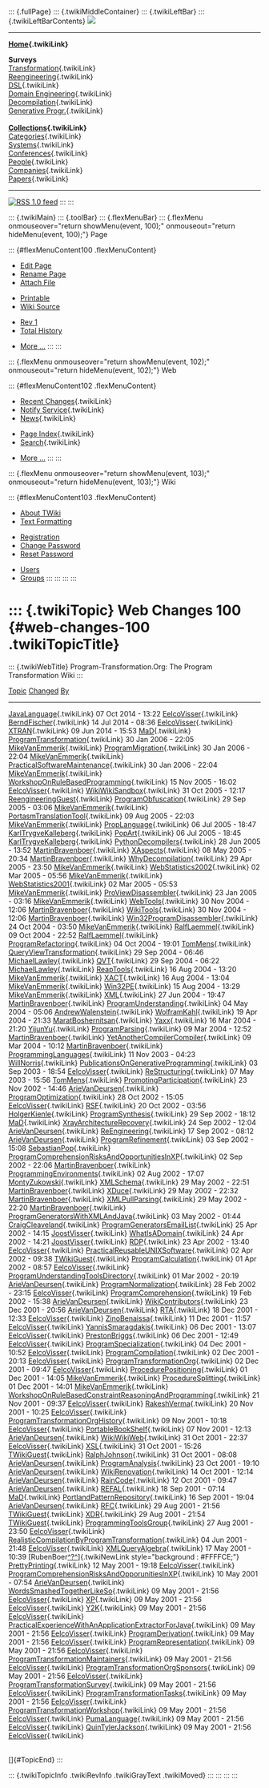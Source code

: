 ::: {.fullPage}
::: {.twikiMiddleContainer}
::: {.twikiLeftBar}
::: {.twikiLeftBarContents}
![](../pub/transformation.gif)

------------------------------------------------------------------------

**[Home](WebHome){.twikiLink}**

**Surveys**\
[Transformation](ProgramTransformation){.twikiLink}\
[Reengineering](ReengineeringWiki){.twikiLink}\
[DSL](DomainSpecificLanguages){.twikiLink}\
[Domain Engineering](DomainEngineering){.twikiLink}\
[Decompilation](DeCompilation){.twikiLink}\
[Generative Progr.](GenerativeProgrammingWiki){.twikiLink}\
\
**[Collections](CategoryCollection){.twikiLink}**\
[Categories](CategoryCategory){.twikiLink}\
[Systems](TransformationSystems){.twikiLink}\
[Conferences](TransformationConferences){.twikiLink}\
[People](TransformationPeople){.twikiLink}\
[Companies](TransformationCompanies){.twikiLink}\
[Papers](CategoryPaper){.twikiLink}

------------------------------------------------------------------------

[![](../pub/rss.gif "RSS 1.0 feed")](WebRss@skin=rss)
:::
:::

::: {.twikiMain}
::: {.toolBar}
::: {.flexMenuBar}
::: {.flexMenu onmouseover="return showMenu(event, 100);" onmouseout="return hideMenu(event, 100);"}
Page

::: {#flexMenuContent100 .flexMenuContent}
-   [Edit
    Page](http://www.program-transformation.org/edit/Transform/WebChanges100?t=1536826415)
-   [Rename
    Page](http://www.program-transformation.org/rename/Transform/WebChanges100)
-   [Attach
    File](http://www.program-transformation.org/attach/Transform/WebChanges100)

<!-- -->

-   [Printable](http://www.program-transformation.org/view/Transform/WebChanges100?skin=print.pattern)
-   [Wiki
    Source](http://www.program-transformation.org/view/Transform/WebChanges100?skin=text&raw=on&contenttype=text/plain)

<!-- -->

-   [Rev
    1](http://www.program-transformation.org/view/Transform/WebChanges100?rev=1.1)
-   [Total
    History](http://www.program-transformation.org/rdiff/Transform/WebChanges100)

<!-- -->

-   [More
    \...](http://www.program-transformation.org/oops/Transform/WebChanges100?template=oopsmore&param1=1.1&param2=1.1)
:::
:::

::: {.flexMenu onmouseover="return showMenu(event, 102);" onmouseout="return hideMenu(event, 102);"}
Web

::: {#flexMenuContent102 .flexMenuContent}
-   [Recent Changes](WebChanges){.twikiLink}
-   [Notify Service](WebNotify){.twikiLink}
-   [News](WebNews){.twikiLink}

<!-- -->

-   [Page Index](WebIndex){.twikiLink}
-   [Search](WebSearch){.twikiLink}

<!-- -->

-   [More
    \...](http://www.program-transformation.org/oops/Transform/WebChanges100?template=oopsmore&param1=1.1&param2=1.1)
:::
:::

::: {.flexMenu onmouseover="return showMenu(event, 103);" onmouseout="return hideMenu(event, 103);"}
Wiki

::: {#flexMenuContent103 .flexMenuContent}
-   [About
    TWiki](http://www.program-transformation.org/view/TWiki/WebHome)
-   [Text
    Formatting](http://www.program-transformation.org/view/TWiki/TextFormattingRules)

<!-- -->

-   [Registration](http://www.program-transformation.org/view/TWiki/TWikiRegistration)
-   [Change
    Password](http://www.program-transformation.org/view/TWiki/ChangePassword)
-   [Reset
    Password](http://www.program-transformation.org/view/TWiki/ResetPassword)

<!-- -->

-   [Users](http://www.program-transformation.org/view/Main/TWikiUsers)
-   [Groups](http://www.program-transformation.org/view/Main/TWikiGroups)
:::
:::
:::
:::

::: {.twikiTopic}
Web Changes 100 {#web-changes-100 .twikiTopicTitle}
===============

::: {.twikiWebTitle}
Program-Transformation.Org: The Program Transformation Wiki
:::

  [Topic](WebChanges100@sortcol=0&table=1&up=0#sorted_table "Sort by this column")                                           [Changed](WebChanges100@sortcol=1&table=1&up=0#sorted_table "Sort by this column")   [By](WebChanges100@sortcol=2&table=1&up=0#sorted_table "Sort by this column")
  -------------------------------------------------------------------------------------------------------------------------- ------------------------------------------------------------------------------------ --------------------------------------------------------------------------------------------------------------------------------------------------------------
  [JavaLanguage](JavaLanguage){.twikiLink}                                                                                   07 Oct 2014 - 13:22                                                                  [EelcoVisser](../Main/EelcoVisser){.twikiLink}
  [BerndFischer](BerndFischer){.twikiLink}                                                                                   14 Jul 2014 - 08:36                                                                  [EelcoVisser](../Main/EelcoVisser){.twikiLink}
  [XTRAN](XTRAN){.twikiLink}                                                                                                 09 Jun 2014 - 15:53                                                                  [MaD](../Main/MaD){.twikiLink}
  [ProgramTransformation](ProgramTransformation){.twikiLink}                                                                 30 Jan 2006 - 22:05                                                                  [MikeVanEmmerik](../Main/MikeVanEmmerik){.twikiLink}
  [ProgramMigration](ProgramMigration){.twikiLink}                                                                           30 Jan 2006 - 22:04                                                                  [MikeVanEmmerik](../Main/MikeVanEmmerik){.twikiLink}
  [PracticalSoftwareMaintenance](PracticalSoftwareMaintenance){.twikiLink}                                                   30 Jan 2006 - 22:04                                                                  [MikeVanEmmerik](../Main/MikeVanEmmerik){.twikiLink}
  [WorkshopOnRuleBasedProgramming](WorkshopOnRuleBasedProgramming){.twikiLink}                                               15 Nov 2005 - 16:02                                                                  [EelcoVisser](../Main/EelcoVisser){.twikiLink}
  [WikiWikiSandbox](WikiWikiSandbox){.twikiLink}                                                                             31 Oct 2005 - 12:17                                                                  [ReengineeringGuest](../Main/ReengineeringGuest){.twikiLink}
  [ProgramObfuscation](ProgramObfuscation){.twikiLink}                                                                       29 Sep 2005 - 03:06                                                                  [MikeVanEmmerik](../Main/MikeVanEmmerik){.twikiLink}
  [PortasmTranslationTool](PortasmTranslationTool){.twikiLink}                                                               09 Aug 2005 - 22:03                                                                  [MikeVanEmmerik](../Main/MikeVanEmmerik){.twikiLink}
  [PropLanguage](PropLanguage){.twikiLink}                                                                                   06 Jul 2005 - 18:47                                                                  [KarlTrygveKalleberg](../Main/KarlTrygveKalleberg){.twikiLink}
  [PopArt](PopArt){.twikiLink}                                                                                               06 Jul 2005 - 18:45                                                                  [KarlTrygveKalleberg](../Main/KarlTrygveKalleberg){.twikiLink}
  [PythonDecompilers](PythonDecompilers){.twikiLink}                                                                         28 Jun 2005 - 13:52                                                                  [MartinBravenboer](../Main/MartinBravenboer){.twikiLink}
  [XAspects](XAspects){.twikiLink}                                                                                           08 May 2005 - 20:34                                                                  [MartinBravenboer](../Main/MartinBravenboer){.twikiLink}
  [WhyDecompilation](WhyDecompilation){.twikiLink}                                                                           29 Apr 2005 - 23:50                                                                  [MikeVanEmmerik](../Main/MikeVanEmmerik){.twikiLink}
  [WebStatistics2002](WebStatistics2002){.twikiLink}                                                                         02 Mar 2005 - 05:56                                                                  [MikeVanEmmerik](../Main/MikeVanEmmerik){.twikiLink}
  [WebStatistics2001](WebStatistics2001){.twikiLink}                                                                         02 Mar 2005 - 05:53                                                                  [MikeVanEmmerik](../Main/MikeVanEmmerik){.twikiLink}
  [ProViewDisassembler](ProViewDisassembler){.twikiLink}                                                                     23 Jan 2005 - 03:16                                                                  [MikeVanEmmerik](../Main/MikeVanEmmerik){.twikiLink}
  [WebTools](WebTools){.twikiLink}                                                                                           30 Nov 2004 - 12:06                                                                  [MartinBravenboer](../Main/MartinBravenboer){.twikiLink}
  [WikiTools](WikiTools){.twikiLink}                                                                                         30 Nov 2004 - 12:06                                                                  [MartinBravenboer](../Main/MartinBravenboer){.twikiLink}
  [Win32ProgramDisassembler](Win32ProgramDisassembler){.twikiLink}                                                           24 Oct 2004 - 03:50                                                                  [MikeVanEmmerik](../Main/MikeVanEmmerik){.twikiLink}
  [RalfLaemmel](RalfLaemmel){.twikiLink}                                                                                     09 Oct 2004 - 22:52                                                                  [RalfLaemmel](../Main/RalfLaemmel){.twikiLink}
  [ProgramRefactoring](ProgramRefactoring){.twikiLink}                                                                       04 Oct 2004 - 19:01                                                                  [TomMens](../Main/TomMens){.twikiLink}
  [QueryViewTransformation](QueryViewTransformation){.twikiLink}                                                             29 Sep 2004 - 06:46                                                                  [MichaelLawley](../Main/MichaelLawley){.twikiLink}
  [QVT](QVT){.twikiLink}                                                                                                     29 Sep 2004 - 06:22                                                                  [MichaelLawley](../Main/MichaelLawley){.twikiLink}
  [ReapTools](ReapTools){.twikiLink}                                                                                         16 Aug 2004 - 13:20                                                                  [MikeVanEmmerik](../Main/MikeVanEmmerik){.twikiLink}
  [XACT](XACT){.twikiLink}                                                                                                   16 Aug 2004 - 13:04                                                                  [MikeVanEmmerik](../Main/MikeVanEmmerik){.twikiLink}
  [Win32PE](Win32PE){.twikiLink}                                                                                             15 Aug 2004 - 13:29                                                                  [MikeVanEmmerik](../Main/MikeVanEmmerik){.twikiLink}
  [XML](XML){.twikiLink}                                                                                                     27 Jun 2004 - 19:47                                                                  [MartinBravenboer](../Main/MartinBravenboer){.twikiLink}
  [ProgramUnderstanding](ProgramUnderstanding){.twikiLink}                                                                   04 May 2004 - 05:06                                                                  [AndrewWalenstein](../Main/AndrewWalenstein){.twikiLink}
  [WolframKahl](WolframKahl){.twikiLink}                                                                                     19 Apr 2004 - 21:33                                                                  [MaratBoshernitsan](../Main/MaratBoshernitsan){.twikiLink}
  [Yaxx](Yaxx){.twikiLink}                                                                                                   16 Mar 2004 - 21:20                                                                  [YijunYu](../Main/YijunYu){.twikiLink}
  [ProgramParsing](ProgramParsing){.twikiLink}                                                                               09 Mar 2004 - 12:52                                                                  [MartinBravenboer](../Main/MartinBravenboer){.twikiLink}
  [YetAnotherCompilerCompiler](YetAnotherCompilerCompiler){.twikiLink}                                                       09 Mar 2004 - 10:12                                                                  [MartinBravenboer](../Main/MartinBravenboer){.twikiLink}
  [ProgrammingLanguages](ProgrammingLanguages){.twikiLink}                                                                   11 Nov 2003 - 04:23                                                                  [WillNorris](../Main/WillNorris){.twikiLink}
  [PublicationsOnGenerativeProgramming](PublicationsOnGenerativeProgramming){.twikiLink}                                     03 Sep 2003 - 18:54                                                                  [EelcoVisser](../Main/EelcoVisser){.twikiLink}
  [ReStructuring](ReStructuring){.twikiLink}                                                                                 07 May 2003 - 15:56                                                                  [TomMens](../Main/TomMens){.twikiLink}
  [PromotingParticipation](PromotingParticipation){.twikiLink}                                                               23 Nov 2002 - 14:46                                                                  [ArieVanDeursen](../Main/ArieVanDeursen){.twikiLink}
  [ProgramOptimization](ProgramOptimization){.twikiLink}                                                                     28 Oct 2002 - 15:05                                                                  [EelcoVisser](../Main/EelcoVisser){.twikiLink}
  [RSF](RSF){.twikiLink}                                                                                                     20 Oct 2002 - 03:56                                                                  [HolgerKienle](../Main/HolgerKienle){.twikiLink}
  [ProgramSynthesis](ProgramSynthesis){.twikiLink}                                                                           29 Sep 2002 - 18:12                                                                  [MaD](../Main/MaD){.twikiLink}
  [XrayArchitectureRecovery](XrayArchitectureRecovery){.twikiLink}                                                           24 Sep 2002 - 12:04                                                                  [ArieVanDeursen](../Main/ArieVanDeursen){.twikiLink}
  [ReEngineering](ReEngineering){.twikiLink}                                                                                 17 Sep 2002 - 08:12                                                                  [ArieVanDeursen](../Main/ArieVanDeursen){.twikiLink}
  [ProgramRefinement](ProgramRefinement){.twikiLink}                                                                         03 Sep 2002 - 15:08                                                                  [SebastianPop](../Main/SebastianPop){.twikiLink}
  [ProgramComprehensionRisksAndOpportunitiesInXP](ProgramComprehensionRisksAndOpportunitiesInXP){.twikiLink}                 02 Sep 2002 - 22:06                                                                  [MartinBravenboer](../Main/MartinBravenboer){.twikiLink}
  [ProgrammingEnvironments](ProgrammingEnvironments){.twikiLink}                                                             02 Aug 2002 - 17:07                                                                  [MontyZukowski](../Main/MontyZukowski){.twikiLink}
  [XMLSchema](XMLSchema){.twikiLink}                                                                                         29 May 2002 - 22:51                                                                  [MartinBravenboer](../Main/MartinBravenboer){.twikiLink}
  [XDuce](XDuce){.twikiLink}                                                                                                 29 May 2002 - 22:32                                                                  [MartinBravenboer](../Main/MartinBravenboer){.twikiLink}
  [XMLPullParsing](XMLPullParsing){.twikiLink}                                                                               29 May 2002 - 22:20                                                                  [MartinBravenboer](../Main/MartinBravenboer){.twikiLink}
  [ProgramGeneratorsWithXMLAndJava](ProgramGeneratorsWithXMLAndJava){.twikiLink}                                             03 May 2002 - 01:44                                                                  [CraigCleaveland](../Main/CraigCleaveland){.twikiLink}
  [ProgramGeneratorsEmailList](ProgramGeneratorsEmailList){.twikiLink}                                                       25 Apr 2002 - 14:15                                                                  [JoostVisser](../Main/JoostVisser){.twikiLink}
  [WhatIsADomain](WhatIsADomain){.twikiLink}                                                                                 24 Apr 2002 - 14:21                                                                  [JoostVisser](../Main/JoostVisser){.twikiLink}
  [RDP](RDP){.twikiLink}                                                                                                     23 Apr 2002 - 13:40                                                                  [EelcoVisser](../Main/EelcoVisser){.twikiLink}
  [PracticalReusableUNIXSoftware](PracticalReusableUNIXSoftware){.twikiLink}                                                 02 Apr 2002 - 09:38                                                                  [TWikiGuest](../Main/TWikiGuest){.twikiLink}
  [ProgramCalculation](ProgramCalculation){.twikiLink}                                                                       01 Apr 2002 - 08:57                                                                  [EelcoVisser](../Main/EelcoVisser){.twikiLink}
  [ProgramUnderstandingToolsDirectory](ProgramUnderstandingToolsDirectory){.twikiLink}                                       01 Mar 2002 - 20:19                                                                  [ArieVanDeursen](../Main/ArieVanDeursen){.twikiLink}
  [ProgramNormalization](ProgramNormalization){.twikiLink}                                                                   28 Feb 2002 - 23:15                                                                  [EelcoVisser](../Main/EelcoVisser){.twikiLink}
  [ProgramComprehension](ProgramComprehension){.twikiLink}                                                                   19 Feb 2002 - 15:38                                                                  [ArieVanDeursen](../Main/ArieVanDeursen){.twikiLink}
  [WikiContributors](WikiContributors){.twikiLink}                                                                           23 Dec 2001 - 20:56                                                                  [ArieVanDeursen](../Main/ArieVanDeursen){.twikiLink}
  [RTA](RTA){.twikiLink}                                                                                                     18 Dec 2001 - 12:33                                                                  [EelcoVisser](../Main/EelcoVisser){.twikiLink}
  [ZinoBenaissa](ZinoBenaissa){.twikiLink}                                                                                   11 Dec 2001 - 11:57                                                                  [EelcoVisser](../Main/EelcoVisser){.twikiLink}
  [YannisSmaragdakis](YannisSmaragdakis){.twikiLink}                                                                         06 Dec 2001 - 13:07                                                                  [EelcoVisser](../Main/EelcoVisser){.twikiLink}
  [PrestonBriggs](PrestonBriggs){.twikiLink}                                                                                 06 Dec 2001 - 12:49                                                                  [EelcoVisser](../Main/EelcoVisser){.twikiLink}
  [ProgramSpecialization](ProgramSpecialization){.twikiLink}                                                                 04 Dec 2001 - 10:52                                                                  [EelcoVisser](../Main/EelcoVisser){.twikiLink}
  [ProgramCompilation](ProgramCompilation){.twikiLink}                                                                       02 Dec 2001 - 20:13                                                                  [EelcoVisser](../Main/EelcoVisser){.twikiLink}
  [ProgramTransformationOrg](ProgramTransformationOrg){.twikiLink}                                                           02 Dec 2001 - 09:47                                                                  [EelcoVisser](../Main/EelcoVisser){.twikiLink}
  [ProcedurePositioning](ProcedurePositioning){.twikiLink}                                                                   01 Dec 2001 - 14:05                                                                  [MikeVanEmmerik](../Main/MikeVanEmmerik){.twikiLink}
  [ProcedureSplitting](ProcedureSplitting){.twikiLink}                                                                       01 Dec 2001 - 14:01                                                                  [MikeVanEmmerik](../Main/MikeVanEmmerik){.twikiLink}
  [WorkshopOnRuleBasedConstraintReasoningAndProgramming](WorkshopOnRuleBasedConstraintReasoningAndProgramming){.twikiLink}   21 Nov 2001 - 09:37                                                                  [EelcoVisser](../Main/EelcoVisser){.twikiLink}
  [RakeshVerma](RakeshVerma){.twikiLink}                                                                                     20 Nov 2001 - 10:25                                                                  [EelcoVisser](../Main/EelcoVisser){.twikiLink}
  [ProgramTransformationOrgHistory](ProgramTransformationOrgHistory){.twikiLink}                                             09 Nov 2001 - 10:18                                                                  [EelcoVisser](../Main/EelcoVisser){.twikiLink}
  [PortableBookShelf](PortableBookShelf){.twikiLink}                                                                         07 Nov 2001 - 12:13                                                                  [ArieVanDeursen](../Main/ArieVanDeursen){.twikiLink}
  [WikiWikiWeb](WikiWikiWeb){.twikiLink}                                                                                     31 Oct 2001 - 22:37                                                                  [EelcoVisser](../Main/EelcoVisser){.twikiLink}
  [XSL](XSL){.twikiLink}                                                                                                     31 Oct 2001 - 15:26                                                                  [TWikiGuest](../Main/TWikiGuest){.twikiLink}
  [RalphJohnson](RalphJohnson){.twikiLink}                                                                                   31 Oct 2001 - 08:08                                                                  [ArieVanDeursen](../Main/ArieVanDeursen){.twikiLink}
  [ProgramAnalysis](ProgramAnalysis){.twikiLink}                                                                             23 Oct 2001 - 19:10                                                                  [ArieVanDeursen](../Main/ArieVanDeursen){.twikiLink}
  [WikiRenovation](WikiRenovation){.twikiLink}                                                                               14 Oct 2001 - 12:14                                                                  [ArieVanDeursen](../Main/ArieVanDeursen){.twikiLink}
  [RainCode](RainCode){.twikiLink}                                                                                           12 Oct 2001 - 09:47                                                                  [ArieVanDeursen](../Main/ArieVanDeursen){.twikiLink}
  [REFAL](REFAL){.twikiLink}                                                                                                 18 Sep 2001 - 07:14                                                                  [MaD](../Main/MaD){.twikiLink}
  [PortlandPatternRepository](PortlandPatternRepository){.twikiLink}                                                         16 Sep 2001 - 19:04                                                                  [ArieVanDeursen](../Main/ArieVanDeursen){.twikiLink}
  [RFC](RFC){.twikiLink}                                                                                                     29 Aug 2001 - 21:56                                                                  [TWikiGuest](../Main/TWikiGuest){.twikiLink}
  [XDR](XDR){.twikiLink}                                                                                                     29 Aug 2001 - 21:54                                                                  [TWikiGuest](../Main/TWikiGuest){.twikiLink}
  [ProgrammingToolsGroup](ProgrammingToolsGroup){.twikiLink}                                                                 27 Aug 2001 - 23:50                                                                  [EelcoVisser](../Main/EelcoVisser){.twikiLink}
  [RealisticCompilationByProgramTransformation](RealisticCompilationByProgramTransformation){.twikiLink}                     04 Jun 2001 - 21:48                                                                  [EelcoVisser](../Main/EelcoVisser){.twikiLink}
  [XMLQueryAlgebra](XMLQueryAlgebra){.twikiLink}                                                                             17 May 2001 - 10:39                                                                  [RubenBoer[^?^](http://www.program-transformation.org/edit/Main/RubenBoer?topicparent=Transform.WebChanges100)]{.twikiNewLink style="background : #FFFFCE;"}
  [PrettyPrinting](PrettyPrinting){.twikiLink}                                                                               12 May 2001 - 19:18                                                                  [EelcoVisser](../Main/EelcoVisser){.twikiLink}
  [ProgramComprehensionRisksAndOpporunitiesInXP](ProgramComprehensionRisksAndOpporunitiesInXP){.twikiLink}                   10 May 2001 - 07:54                                                                  [ArieVanDeursen](../Main/ArieVanDeursen){.twikiLink}
  [WordsSmashedTogetherLikeSo](WordsSmashedTogetherLikeSo){.twikiLink}                                                       09 May 2001 - 21:56                                                                  [EelcoVisser](../Main/EelcoVisser){.twikiLink}
  [XP](XP){.twikiLink}                                                                                                       09 May 2001 - 21:56                                                                  [EelcoVisser](../Main/EelcoVisser){.twikiLink}
  [Y2K](Y2K){.twikiLink}                                                                                                     09 May 2001 - 21:56                                                                  [EelcoVisser](../Main/EelcoVisser){.twikiLink}
  [PracticalExperienceWithAnApplicationExtractorForJava](PracticalExperienceWithAnApplicationExtractorForJava){.twikiLink}   09 May 2001 - 21:56                                                                  [EelcoVisser](../Main/EelcoVisser){.twikiLink}
  [ProgramDerivation](ProgramDerivation){.twikiLink}                                                                         09 May 2001 - 21:56                                                                  [EelcoVisser](../Main/EelcoVisser){.twikiLink}
  [ProgramRepresentation](ProgramRepresentation){.twikiLink}                                                                 09 May 2001 - 21:56                                                                  [EelcoVisser](../Main/EelcoVisser){.twikiLink}
  [ProgramTransformationMaintainers](ProgramTransformationMaintainers){.twikiLink}                                           09 May 2001 - 21:56                                                                  [EelcoVisser](../Main/EelcoVisser){.twikiLink}
  [ProgramTransformationOrgSponsors](ProgramTransformationOrgSponsors){.twikiLink}                                           09 May 2001 - 21:56                                                                  [EelcoVisser](../Main/EelcoVisser){.twikiLink}
  [ProgramTransformationSurvey](ProgramTransformationSurvey){.twikiLink}                                                     09 May 2001 - 21:56                                                                  [EelcoVisser](../Main/EelcoVisser){.twikiLink}
  [ProgramTransformationTasks](ProgramTransformationTasks){.twikiLink}                                                       09 May 2001 - 21:56                                                                  [EelcoVisser](../Main/EelcoVisser){.twikiLink}
  [ProgramTransformationWorkshop](ProgramTransformationWorkshop){.twikiLink}                                                 09 May 2001 - 21:56                                                                  [EelcoVisser](../Main/EelcoVisser){.twikiLink}
  [PumaLanguage](PumaLanguage){.twikiLink}                                                                                   09 May 2001 - 21:56                                                                  [EelcoVisser](../Main/EelcoVisser){.twikiLink}
  [QuinTylerJackson](QuinTylerJackson){.twikiLink}                                                                           09 May 2001 - 21:56                                                                  [EelcoVisser](../Main/EelcoVisser){.twikiLink}

\
[]{#TopicEnd}
:::

::: {.twikiTopicInfo .twikiRevInfo .twikiGrayText .twikiMoved}
:::
:::
:::
:::
